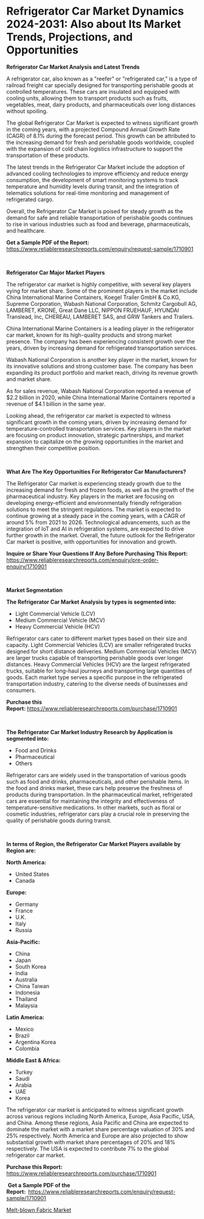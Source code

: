 <p><h1>Refrigerator Car Market Dynamics 2024-2031: Also about Its Market Trends, Projections, and Opportunities</h1></p><p><strong>Refrigerator Car Market Analysis and Latest Trends</strong></p>
<p><p>A refrigerator car, also known as a "reefer" or "refrigerated car," is a type of railroad freight car specially designed for transporting perishable goods at controlled temperatures. These cars are insulated and equipped with cooling units, allowing them to transport products such as fruits, vegetables, meat, dairy products, and pharmaceuticals over long distances without spoiling.</p><p>The global Refrigerator Car Market is expected to witness significant growth in the coming years, with a projected Compound Annual Growth Rate (CAGR) of 8.1% during the forecast period. This growth can be attributed to the increasing demand for fresh and perishable goods worldwide, coupled with the expansion of cold chain logistics infrastructure to support the transportation of these products.</p><p>The latest trends in the Refrigerator Car Market include the adoption of advanced cooling technologies to improve efficiency and reduce energy consumption, the development of smart monitoring systems to track temperature and humidity levels during transit, and the integration of telematics solutions for real-time monitoring and management of refrigerated cargo.</p><p>Overall, the Refrigerator Car Market is poised for steady growth as the demand for safe and reliable transportation of perishable goods continues to rise in various industries such as food and beverage, pharmaceuticals, and healthcare.</p></p>
<p><strong>Get a Sample PDF of the Report:&nbsp;</strong> <a href="https://www.reliableresearchreports.com/enquiry/request-sample/1710901">https://www.reliableresearchreports.com/enquiry/request-sample/1710901</a></p>
<p>&nbsp;</p>
<p><strong>Refrigerator Car Major Market Players</strong></p>
<p><p>The refrigerator car market is highly competitive, with several key players vying for market share. Some of the prominent players in the market include China International Marine Containers, Koegel Trailer GmbH & Co.KG, Supreme Corporation, Wabash National Corporation, Schmitz Cargobull AG, LAMBERET, KRONE, Great Dane LLC, NIPPON FRUEHAUF, HYUNDAI Translead, Inc, CHEREAU, LAMBERET SAS, and GRW Tankers and Trailers.</p><p>China International Marine Containers is a leading player in the refrigerator car market, known for its high-quality products and strong market presence. The company has been experiencing consistent growth over the years, driven by increasing demand for refrigerated transportation services.</p><p>Wabash National Corporation is another key player in the market, known for its innovative solutions and strong customer base. The company has been expanding its product portfolio and market reach, driving its revenue growth and market share.</p><p>As for sales revenue, Wabash National Corporation reported a revenue of $2.2 billion in 2020, while China International Marine Containers reported a revenue of $4.1 billion in the same year.</p><p>Looking ahead, the refrigerator car market is expected to witness significant growth in the coming years, driven by increasing demand for temperature-controlled transportation services. Key players in the market are focusing on product innovation, strategic partnerships, and market expansion to capitalize on the growing opportunities in the market and strengthen their competitive position.</p></p>
<p>&nbsp;</p>
<p><strong>What Are The Key Opportunities For Refrigerator Car Manufacturers?</strong></p>
<p><p>The Refrigerator Car market is experiencing steady growth due to the increasing demand for fresh and frozen foods, as well as the growth of the pharmaceutical industry. Key players in the market are focusing on developing energy-efficient and environmentally friendly refrigeration solutions to meet the stringent regulations. The market is expected to continue growing at a steady pace in the coming years, with a CAGR of around 5% from 2021 to 2026. Technological advancements, such as the integration of IoT and AI in refrigeration systems, are expected to drive further growth in the market. Overall, the future outlook for the Refrigerator Car market is positive, with opportunities for innovation and growth.</p></p>
<p><strong>Inquire or Share Your Questions If Any Before Purchasing This Report:</strong> <a href="https://www.reliableresearchreports.com/enquiry/pre-order-enquiry/1710901">https://www.reliableresearchreports.com/enquiry/pre-order-enquiry/1710901</a></p>
<p>&nbsp;</p>
<p><strong>Market Segmentation</strong></p>
<p><strong>The Refrigerator Car Market Analysis by types is segmented into:</strong></p>
<p><ul><li>Light Commercial Vehicle (LCV)</li><li>Medium Commercial Vehicle (MCV)</li><li>Heavy Commercial Vehicle (HCV)</li></ul></p>
<p><p>Refrigerator cars cater to different market types based on their size and capacity. Light Commercial Vehicles (LCV) are smaller refrigerated trucks designed for short distance deliveries. Medium Commercial Vehicles (MCV) are larger trucks capable of transporting perishable goods over longer distances. Heavy Commercial Vehicles (HCV) are the largest refrigerated trucks, suitable for long-haul journeys and transporting large quantities of goods. Each market type serves a specific purpose in the refrigerated transportation industry, catering to the diverse needs of businesses and consumers.</p></p>
<p><strong>Purchase this Report:&nbsp;</strong><a href="https://www.reliableresearchreports.com/purchase/1710901">https://www.reliableresearchreports.com/purchase/1710901</a></p>
<p>&nbsp;</p>
<p><strong>The Refrigerator Car Market Industry Research by Application is segmented into:</strong></p>
<p><ul><li>Food and Drinks</li><li>Pharmaceutical</li><li>Others</li></ul></p>
<p><p>Refrigerator cars are widely used in the transportation of various goods such as food and drinks, pharmaceuticals, and other perishable items. In the food and drinks market, these cars help preserve the freshness of products during transportation. In the pharmaceutical market, refrigerated cars are essential for maintaining the integrity and effectiveness of temperature-sensitive medications. In other markets, such as floral or cosmetic industries, refrigerator cars play a crucial role in preserving the quality of perishable goods during transit.</p></p>
<p>&nbsp;</p>
<p><strong>In terms of Region, the Refrigerator Car Market Players available by Region are:</strong></p>
<p>
    <p> <strong> North America: </strong>
        <ul>
            <li>United States</li>
            <li>Canada</li>
        </ul>
        </p> 
    <p> <strong> Europe: </strong>
        <ul>
            <li>Germany</li>
            <li>France</li>
            <li>U.K.</li>
            <li>Italy</li>
            <li>Russia</li>
        </ul>
        </p> 
    <p> <strong> Asia-Pacific: </strong>
        <ul>
            <li>China</li>
            <li>Japan</li>
            <li>South Korea</li>
            <li>India</li>
            <li>Australia</li>
            <li>China Taiwan</li>
            <li>Indonesia</li>
            <li>Thailand</li>
            <li>Malaysia</li>
        </ul>
        </p> 
    <p> <strong> Latin America: </strong>
        <ul>
            <li>Mexico</li>
            <li>Brazil</li>
            <li>Argentina Korea</li>
            <li>Colombia</li>
        </ul>
        </p> 
    <p> <strong> Middle East & Africa: </strong>
        <ul>
            <li>Turkey</li>
            <li>Saudi</li>
            <li>Arabia</li>
            <li>UAE</li>
            <li>Korea</li>
        </ul>
    </p>
    </p>
<p><p>The refrigerator car market is anticipated to witness significant growth across various regions including North America, Europe, Asia Pacific, USA, and China. Among these regions, Asia Pacific and China are expected to dominate the market with a market share percentage valuation of 30% and 25% respectively. North America and Europe are also projected to show substantial growth with market share percentages of 20% and 18% respectively. The USA is expected to contribute 7% to the global refrigerator car market.</p></p>
<p><strong>Purchase this Report: </strong><a href="https://www.reliableresearchreports.com/purchase/1710901">https://www.reliableresearchreports.com/purchase/1710901</a></p>
<p>&nbsp;<strong>Get a Sample PDF of the Report:&nbsp;&nbsp;</strong><a href="https://www.reliableresearchreports.com/enquiry/request-sample/1710901">https://www.reliableresearchreports.com/enquiry/request-sample/1710901</a></p>
<p><strong></strong></p>
<p><p><a href="https://github.com/danielneavesallisons03mba/Market-Research-Report-List-1/blob/main/melt-blown-fabric-market.md">Melt-blown Fabric Market</a></p></p>